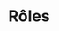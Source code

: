 ---
permalink: false
hideInSitemap: true
tags: level2
key: roles_fr
title: Rôles
redirect: /de/accessibility/roles/product-owner/
parent: accessibility_fr
order: 1
---
